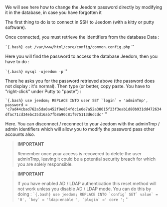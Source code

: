 We will see here how to change the Jeedom password directly
by modifying it in the database, in case you have forgotten it 

The first thing to do is to connect in SSH to Jeedom (with a
kitty or putty software).

Once connected, you must retrieve the identifiers from the database
Data :

`` `{.bash}
cat /var/www/html/core/config/common.config.php
`` ''

Here you will find the password to access the database
Jeedom, then you have to do :

`` `{.bash}
mysql -ujeedom -p
`` ''

There he asks you for the password retrieved above (the password
does not display : it's normal). Then type (or better,
copy paste. You have to "right-click" under Putty to "paste") :

`` `{.bash}
use jeedom;
REPLACE INTO user SET `login` = 'adminTmp', password = 'c7ad44cbad762a5da0a452f9e854fdc1e0e7a52a38015f23f3eab1d80b931dd472634dfac71cd34ebc35d16ab7fb8a90c81f975113d6dcdc'
`` ''

Here. You can disconnect / reconnect to your Jeedom with the
adminTmp / admin identifiers which will allow you to modify the password
pass other accounts also.

>**IMPORTANT**
>
>Remember once your access is recovered to delete the user adminTmp, leaving it could be a potential
security breach for which you are solely responsible.

>**IMPORTANT**
>
> If you have enabled AD / LDAP authentication this reset method will not work unless you disable AD / LDAP mode. You can do this by doing : 
>`` `{.bash}
>use jeedom;
>REPLACE INTO `config` SET` value` = '0', `key` = 'ldap:enable ', `plugin` =' core ';
>`` ''
